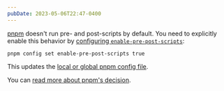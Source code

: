 ```yaml
---
pubDate: 2023-05-06T22:47-0400
---
```


[pnpm](https://pnpm.io/) doesn't run pre- and post-scripts by default. You need to explicitly enable this behavior by [configuring `enable-pre-post-scripts`](https://pnpm.io/cli/run#enable-pre-post-scripts):

```shell
pnpm config set enable-pre-post-scripts true
```

This updates the [local or global pnpm config file](https://pnpm.io/cli/config).

You can [read more about pnpm's decision](https://pnpm.io/cli/run#differences-with-npm-run).
